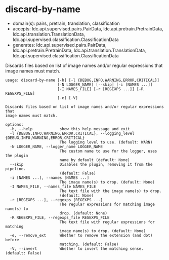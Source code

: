 # discard-by-name

* domain(s): pairs, pretrain, translation, classification
* accepts: ldc.api.supervised.pairs.PairData, ldc.api.pretrain.PretrainData, ldc.api.translation.TranslationData, ldc.api.supervised.classification.ClassificationData
* generates: ldc.api.supervised.pairs.PairData, ldc.api.pretrain.PretrainData, ldc.api.translation.TranslationData, ldc.api.supervised.classification.ClassificationData

Discards files based on list of image names and/or regular expressions that image names must match.

```
usage: discard-by-name [-h] [-l {DEBUG,INFO,WARNING,ERROR,CRITICAL}]
                       [-N LOGGER_NAME] [--skip] [-i [NAMES ...]]
                       [-I NAMES_FILE] [-r [REGEXPS ...]] [-R REGEXPS_FILE]
                       [-e] [-V]

Discards files based on list of image names and/or regular expressions that
image names must match.

options:
  -h, --help            show this help message and exit
  -l {DEBUG,INFO,WARNING,ERROR,CRITICAL}, --logging_level {DEBUG,INFO,WARNING,ERROR,CRITICAL}
                        The logging level to use. (default: WARN)
  -N LOGGER_NAME, --logger_name LOGGER_NAME
                        The custom name to use for the logger, uses the plugin
                        name by default (default: None)
  --skip                Disables the plugin, removing it from the pipeline.
                        (default: False)
  -i [NAMES ...], --names [NAMES ...]
                        The image name(s) to drop. (default: None)
  -I NAMES_FILE, --names_file NAMES_FILE
                        The text file with the image name(s) to drop.
                        (default: None)
  -r [REGEXPS ...], --regexps [REGEXPS ...]
                        The regular expressions for matching image name(s) to
                        drop. (default: None)
  -R REGEXPS_FILE, --regexps_file REGEXPS_FILE
                        The text file with regular expressions for matching
                        image name(s) to drop. (default: None)
  -e, --remove_ext      Whether to remove the extension (and dot) before
                        matching. (default: False)
  -V, --invert          Whether to invert the matching sense. (default: False)
```
